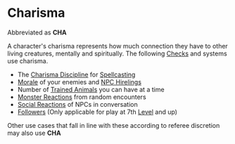 # Charisma

Abbreviated as **CHA**

A character's charisma represents how much connection they have to other living creatures, mentally and spiritually. The following [Checks](../../Game%20Procedures/Check.md) and systems use charisma.

- The [Charisma Discipline](../../Magic/Spellcasting%20Disciplines/Charisma%20Discipline.md) for [Spellcasting](../../Magic/Spellcasting.md)
- [Morale](../../Social%20Systems/Morale%20System.md) of your enemies and [NPC Hirelings](../../Social%20Systems/NPC%20Hirelings.md)
- Number of [Trained Animals](../../Items/Trained%20Animals.md) you can have at a time
- [Monster Reactions](../../Social%20Systems/Monster%20Reactions.md) from random encounters
- [Social Reactions](../../Social%20Systems/Social%20Reactions.md) of NPCs in conversation
- [Followers](../../Social%20Systems/Followers.md) (Only applicable for play at 7th [Level](../Derived%20Statistics/Level.md) and up)

Other use cases that fall in line with these according to referee discretion may also use **CHA**
